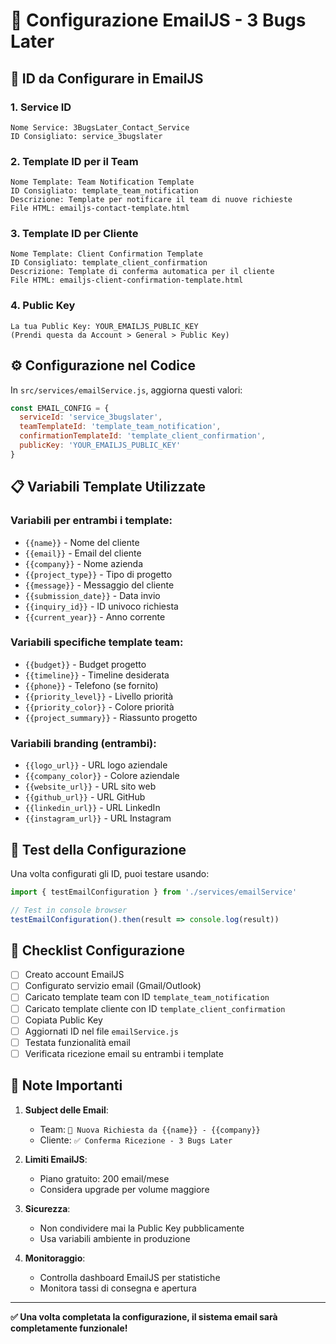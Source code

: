 # 📧 Configurazione EmailJS - 3 Bugs Later

## 🎯 ID da Configurare in EmailJS

### 1. Service ID
```
Nome Service: 3BugsLater_Contact_Service
ID Consigliato: service_3bugslater
```

### 2. Template ID per il Team
```
Nome Template: Team Notification Template
ID Consigliato: template_team_notification
Descrizione: Template per notificare il team di nuove richieste
File HTML: emailjs-contact-template.html
```

### 3. Template ID per Cliente
```
Nome Template: Client Confirmation Template  
ID Consigliato: template_client_confirmation
Descrizione: Template di conferma automatica per il cliente
File HTML: emailjs-client-confirmation-template.html
```

### 4. Public Key
```
La tua Public Key: YOUR_EMAILJS_PUBLIC_KEY
(Prendi questa da Account > General > Public Key)
```

## ⚙️ Configurazione nel Codice

In `src/services/emailService.js`, aggiorna questi valori:

```javascript
const EMAIL_CONFIG = {
  serviceId: 'service_3bugslater',
  teamTemplateId: 'template_team_notification', 
  confirmationTemplateId: 'template_client_confirmation',
  publicKey: 'YOUR_EMAILJS_PUBLIC_KEY'
}
```

## 📋 Variabili Template Utilizzate

### Variabili per entrambi i template:
- `{{name}}` - Nome del cliente
- `{{email}}` - Email del cliente
- `{{company}}` - Nome azienda
- `{{project_type}}` - Tipo di progetto
- `{{message}}` - Messaggio del cliente
- `{{submission_date}}` - Data invio
- `{{inquiry_id}}` - ID univoco richiesta
- `{{current_year}}` - Anno corrente

### Variabili specifiche template team:
- `{{budget}}` - Budget progetto
- `{{timeline}}` - Timeline desiderata
- `{{phone}}` - Telefono (se fornito)
- `{{priority_level}}` - Livello priorità
- `{{priority_color}}` - Colore priorità
- `{{project_summary}}` - Riassunto progetto

### Variabili branding (entrambi):
- `{{logo_url}}` - URL logo aziendale
- `{{company_color}}` - Colore aziendale
- `{{website_url}}` - URL sito web
- `{{github_url}}` - URL GitHub
- `{{linkedin_url}}` - URL LinkedIn
- `{{instagram_url}}` - URL Instagram

## 🧪 Test della Configurazione

Una volta configurati gli ID, puoi testare usando:

```javascript
import { testEmailConfiguration } from './services/emailService'

// Test in console browser
testEmailConfiguration().then(result => console.log(result))
```

## 📝 Checklist Configurazione

- [ ] Creato account EmailJS
- [ ] Configurato servizio email (Gmail/Outlook)
- [ ] Caricato template team con ID `template_team_notification`
- [ ] Caricato template cliente con ID `template_client_confirmation`
- [ ] Copiata Public Key
- [ ] Aggiornati ID nel file `emailService.js`
- [ ] Testata funzionalità email
- [ ] Verificata ricezione email su entrambi i template

## 🚨 Note Importanti

1. **Subject delle Email**:
   - Team: `🚀 Nuova Richiesta da {{name}} - {{company}}`
   - Cliente: `✅ Conferma Ricezione - 3 Bugs Later`

2. **Limiti EmailJS**:
   - Piano gratuito: 200 email/mese
   - Considera upgrade per volume maggiore

3. **Sicurezza**:
   - Non condividere mai la Public Key pubblicamente
   - Usa variabili ambiente in produzione

4. **Monitoraggio**:
   - Controlla dashboard EmailJS per statistiche
   - Monitora tassi di consegna e apertura

---

**✅ Una volta completata la configurazione, il sistema email sarà completamente funzionale!**
